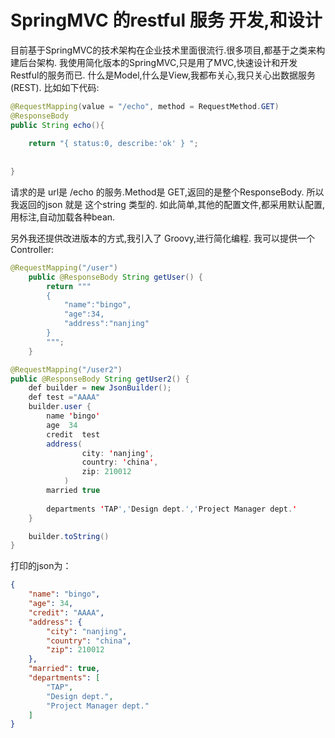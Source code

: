 SpringMVC 的restful 服务 开发,和设计
===

目前基于SpringMVC的技术架构在企业技术里面很流行.很多项目,都基于之类来构建后台架构.
我使用简化版本的SpringMVC,只是用了MVC,快速设计和开发Restful的服务而已.
什么是Model,什么是View,我都布关心,我只关心出数据服务(REST).
比如如下代码:
```java
@RequestMapping(value = "/echo", method = RequestMethod.GET)
@ResponseBody
public String echo(){
	
	return "{ status:0, describe:'ok' } ";
	
	
}
```
	
请求的是 url是  /echo 的服务.Method是 GET,返回的是整个ResponseBody.
所以我返回的json 就是 这个string 类型的.
如此简单,其他的配置文件,都采用默认配置,用标注,自动加载各种bean.

另外我还提供改进版本的方式,我引入了 Groovy,进行简化编程.
我可以提供一个Controller:
```java
@RequestMapping("/user")
    public @ResponseBody String getUser() {
        return """
        {
            "name":"bingo",
            "age":34,
            "address":"nanjing"
        }
        """;
    }
```



```java
@RequestMapping("/user2")
public @ResponseBody String getUser2() {
	def builder = new JsonBuilder();
	def test ="AAAA"
	builder.user {
		name 'bingo'
		age  34
		credit  test
		address(
				city: 'nanjing',
				country: 'china',
				zip: 210012
			)  
		married true
			
		departments 'TAP','Design dept.','Project Manager dept.'
	}

	builder.toString()
}
```

打印的json为：

```json
{
    "name": "bingo",
    "age": 34,
    "credit": "AAAA",
    "address": {
        "city": "nanjing",
        "country": "china",
        "zip": 210012
    },
    "married": true,
    "departments": [
        "TAP",
        "Design dept.",
        "Project Manager dept."
    ]
}
```

	
	
